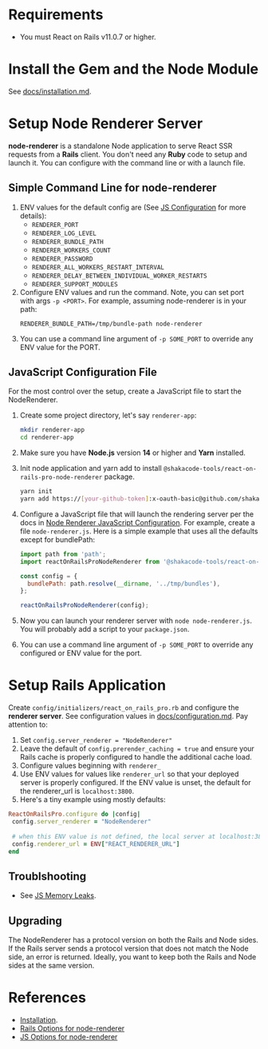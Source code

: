 # Requirements
* You must React on Rails v11.0.7 or higher.

# Install the Gem and the Node Module
See [docs/installation.md](../installation.md).

# Setup Node Renderer Server
**node-renderer** is a standalone Node application to serve React SSR requests from a **Rails** client. You don't need any **Ruby** code to setup and launch it. You can configure with the command line or with a launch file.

## Simple Command Line for node-renderer

1. ENV values for the default config are (See [JS Configuration](./js-configuration.md) for more details):
    * `RENDERER_PORT`
    * `RENDERER_LOG_LEVEL`
    * `RENDERER_BUNDLE_PATH`
    * `RENDERER_WORKERS_COUNT`
    * `RENDERER_PASSWORD`
    * `RENDERER_ALL_WORKERS_RESTART_INTERVAL`
    * `RENDERER_DELAY_BETWEEN_INDIVIDUAL_WORKER_RESTARTS`
    * `RENDERER_SUPPORT_MODULES`
2. Configure ENV values and run the command. Note, you can set port with args `-p <PORT>`. For example, assuming node-renderer is in your path:
   ```
   RENDERER_BUNDLE_PATH=/tmp/bundle-path node-renderer
   ```
3. You can use a command line argument of `-p SOME_PORT` to override any ENV value for the PORT.

## JavaScript Configuration File
For the most control over the setup, create a JavaScript file to start the NodeRenderer.

1. Create some project directory, let's say `renderer-app`:
   ```sh
   mkdir renderer-app
   cd renderer-app
   ```
2. Make sure you have **Node.js** version **14** or higher and **Yarn** installed.
3. Init node application and yarn add to install `@shakacode-tools/react-on-rails-pro-node-renderer` package.
   ```sh
   yarn init
   yarn add https://[your-github-token]:x-oauth-basic@github.com/shakacode/react_on_rails_pro.git\#master
   ```
3. Configure a JavaScript file that will launch the rendering server per the docs in [Node Renderer JavaScript Configuration](./js-configuration.md). For example, create a file `node-renderer.js`. Here is a simple example that uses all the defaults except for bundlePath:

   ```javascript
   import path from 'path';
   import reactOnRailsProNodeRenderer from '@shakacode-tools/react-on-rails-pro-node-renderer';

   const config = {
     bundlePath: path.resolve(__dirname, '../tmp/bundles'),
   };

   reactOnRailsProNodeRenderer(config);
   ```
5. Now you can launch your renderer server with `node node-renderer.js`. You will probably add a script to your `package.json`.
6. You can use a command line argument of `-p SOME_PORT` to override any configured or ENV value for the port.

# Setup Rails Application
Create `config/initializers/react_on_rails_pro.rb` and configure the **renderer server**. See configuration values in [docs/configuration.md](../configuration.md). Pay attention to:

1. Set `config.server_renderer = "NodeRenderer"`
1. Leave the default of `config.prerender_caching = true` and ensure your Rails cache is properly configured to handle the additional cache load.
1. Configure values beginning with `renderer_`
1. Use ENV values for values like `renderer_url` so that your deployed server is properly configured. If the ENV value is unset, the default for the renderer_url is `localhost:3800`.
1. Here's a tiny example using mostly defaults:
```ruby
ReactOnRailsPro.configure do |config|
 config.server_renderer = "NodeRenderer"
 
 # when this ENV value is not defined, the local server at localhost:3800 is used 
 config.renderer_url = ENV["REACT_RENDERER_URL"] 
end
```

## Troublshooting

* See [JS Memory Leaks](../js-memory-leaks.md).
  
## Upgrading

The NodeRenderer has a protocol version on both the Rails and Node sides. If the Rails server sends a protocol version that does not match the Node side, an error is returned. Ideally, you want to keep both the Rails and Node sides at the same version.

# References
* [Installation](../installation.md).
* [Rails Options for node-renderer](../configuration.md)
* [JS Options for node-renderer](./js-configuration.md)
